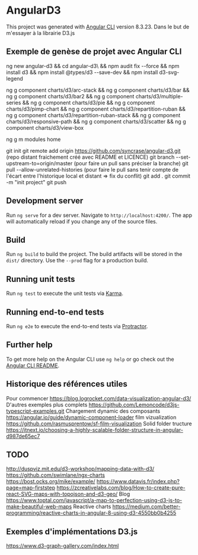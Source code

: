 
# AngularD3

This project was generated with [Angular CLI](https://github.com/angular/angular-cli) version 8.3.23.
Dans le but de m'essayer à la librairie D3.js

## Exemple de genèse de projet avec Angular CLI
ng new angular-d3 && cd angular-d3\ && npm audit fix --force && npm install d3 && npm install @types/d3 --save-dev && npm install d3-svg-legend

ng g component charts/d3/arc-stack && ng g component charts/d3/bar && ng g component charts/d3/bar2 && ng g component charts/d3/multiple-series && ng g component charts/d3/pie && ng g component charts/d3/pimp-chart && ng g component charts/d3/repartition-ruban && ng g component charts/d3/repartition-ruban-stack && ng g component charts/d3/responsive-path && ng g component charts/d3/scatter && ng g component charts/d3/view-box

ng g m modules home

git init
git remote add origin https://github.com/syncrase/angular-d3.git    (repo distant fraichement créé avec README et LICENCE)
git branch --set-upstream-to=origin/master  (pour faire un pull sans préciser la branche)
git pull --allow-unrelated-histories  (pour faire le pull sans tenir compte de l'écart entre l'historique local et distant => fix du conflit)
git add .
git commit -m "init project"
git push

## Development server

Run `ng serve` for a dev server. Navigate to `http://localhost:4200/`. The app will automatically reload if you change any of the source files.

## Build

Run `ng build` to build the project. The build artifacts will be stored in the `dist/` directory. Use the `--prod` flag for a production build.

## Running unit tests

Run `ng test` to execute the unit tests via [Karma](https://karma-runner.github.io).

## Running end-to-end tests

Run `ng e2e` to execute the end-to-end tests via [Protractor](http://www.protractortest.org/).

## Further help

To get more help on the Angular CLI use `ng help` or go check out the [Angular CLI README](https://github.com/angular/angular-cli/blob/master/README.md).

## Historique des références utiles
Pour commencer https://blog.logrocket.com/data-visualization-angular-d3/
D'autres exemples plus complets https://github.com/Lemoncode/d3js-typescript-examples.git
Chargement dynamic des composants https://angular.io/guide/dynamic-component-loader
film vizualization https://github.com/rasmusprentow/sf-film-visualization
Solid folder tructure https://itnext.io/choosing-a-highly-scalable-folder-structure-in-angular-d987de65ec7


## TODO
http://duspviz.mit.edu/d3-workshop/mapping-data-with-d3/
https://github.com/swimlane/ngx-charts
https://bost.ocks.org/mike/example/
https://www.datavis.fr/index.php?page=map-firststep
https://zcreativelabs.com/blog/How-to-create-pure-react-SVG-maps-with-topojson-and-d3-geo/
Blog https://www.toptal.com/javascript/a-map-to-perfection-using-d3-js-to-make-beautiful-web-maps
Reactive charts https://medium.com/better-programming/reactive-charts-in-angular-8-using-d3-4550bb0b4255


## Exemples d'implémentations D3.js
https://www.d3-graph-gallery.com/index.html
